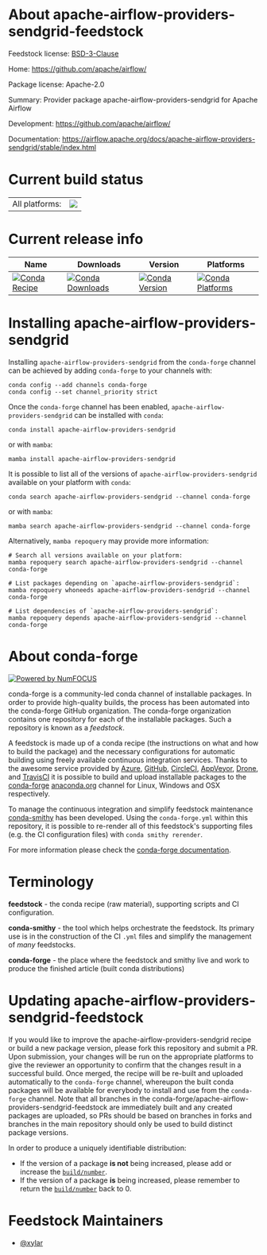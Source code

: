 About apache-airflow-providers-sendgrid-feedstock
=================================================

Feedstock license: [BSD-3-Clause](https://github.com/conda-forge/apache-airflow-providers-sendgrid-feedstock/blob/main/LICENSE.txt)

Home: https://github.com/apache/airflow/

Package license: Apache-2.0

Summary: Provider package apache-airflow-providers-sendgrid for Apache Airflow

Development: https://github.com/apache/airflow/

Documentation: https://airflow.apache.org/docs/apache-airflow-providers-sendgrid/stable/index.html

Current build status
====================


<table><tr><td>All platforms:</td>
    <td>
      <a href="https://dev.azure.com/conda-forge/feedstock-builds/_build/latest?definitionId=11952&branchName=main">
        <img src="https://dev.azure.com/conda-forge/feedstock-builds/_apis/build/status/apache-airflow-providers-sendgrid-feedstock?branchName=main">
      </a>
    </td>
  </tr>
</table>

Current release info
====================

| Name | Downloads | Version | Platforms |
| --- | --- | --- | --- |
| [![Conda Recipe](https://img.shields.io/badge/recipe-apache--airflow--providers--sendgrid-green.svg)](https://anaconda.org/conda-forge/apache-airflow-providers-sendgrid) | [![Conda Downloads](https://img.shields.io/conda/dn/conda-forge/apache-airflow-providers-sendgrid.svg)](https://anaconda.org/conda-forge/apache-airflow-providers-sendgrid) | [![Conda Version](https://img.shields.io/conda/vn/conda-forge/apache-airflow-providers-sendgrid.svg)](https://anaconda.org/conda-forge/apache-airflow-providers-sendgrid) | [![Conda Platforms](https://img.shields.io/conda/pn/conda-forge/apache-airflow-providers-sendgrid.svg)](https://anaconda.org/conda-forge/apache-airflow-providers-sendgrid) |

Installing apache-airflow-providers-sendgrid
============================================

Installing `apache-airflow-providers-sendgrid` from the `conda-forge` channel can be achieved by adding `conda-forge` to your channels with:

```
conda config --add channels conda-forge
conda config --set channel_priority strict
```

Once the `conda-forge` channel has been enabled, `apache-airflow-providers-sendgrid` can be installed with `conda`:

```
conda install apache-airflow-providers-sendgrid
```

or with `mamba`:

```
mamba install apache-airflow-providers-sendgrid
```

It is possible to list all of the versions of `apache-airflow-providers-sendgrid` available on your platform with `conda`:

```
conda search apache-airflow-providers-sendgrid --channel conda-forge
```

or with `mamba`:

```
mamba search apache-airflow-providers-sendgrid --channel conda-forge
```

Alternatively, `mamba repoquery` may provide more information:

```
# Search all versions available on your platform:
mamba repoquery search apache-airflow-providers-sendgrid --channel conda-forge

# List packages depending on `apache-airflow-providers-sendgrid`:
mamba repoquery whoneeds apache-airflow-providers-sendgrid --channel conda-forge

# List dependencies of `apache-airflow-providers-sendgrid`:
mamba repoquery depends apache-airflow-providers-sendgrid --channel conda-forge
```


About conda-forge
=================

[![Powered by
NumFOCUS](https://img.shields.io/badge/powered%20by-NumFOCUS-orange.svg?style=flat&colorA=E1523D&colorB=007D8A)](https://numfocus.org)

conda-forge is a community-led conda channel of installable packages.
In order to provide high-quality builds, the process has been automated into the
conda-forge GitHub organization. The conda-forge organization contains one repository
for each of the installable packages. Such a repository is known as a *feedstock*.

A feedstock is made up of a conda recipe (the instructions on what and how to build
the package) and the necessary configurations for automatic building using freely
available continuous integration services. Thanks to the awesome service provided by
[Azure](https://azure.microsoft.com/en-us/services/devops/), [GitHub](https://github.com/),
[CircleCI](https://circleci.com/), [AppVeyor](https://www.appveyor.com/),
[Drone](https://cloud.drone.io/welcome), and [TravisCI](https://travis-ci.com/)
it is possible to build and upload installable packages to the
[conda-forge](https://anaconda.org/conda-forge) [anaconda.org](https://anaconda.org/)
channel for Linux, Windows and OSX respectively.

To manage the continuous integration and simplify feedstock maintenance
[conda-smithy](https://github.com/conda-forge/conda-smithy) has been developed.
Using the ``conda-forge.yml`` within this repository, it is possible to re-render all of
this feedstock's supporting files (e.g. the CI configuration files) with ``conda smithy rerender``.

For more information please check the [conda-forge documentation](https://conda-forge.org/docs/).

Terminology
===========

**feedstock** - the conda recipe (raw material), supporting scripts and CI configuration.

**conda-smithy** - the tool which helps orchestrate the feedstock.
                   Its primary use is in the construction of the CI ``.yml`` files
                   and simplify the management of *many* feedstocks.

**conda-forge** - the place where the feedstock and smithy live and work to
                  produce the finished article (built conda distributions)


Updating apache-airflow-providers-sendgrid-feedstock
====================================================

If you would like to improve the apache-airflow-providers-sendgrid recipe or build a new
package version, please fork this repository and submit a PR. Upon submission,
your changes will be run on the appropriate platforms to give the reviewer an
opportunity to confirm that the changes result in a successful build. Once
merged, the recipe will be re-built and uploaded automatically to the
`conda-forge` channel, whereupon the built conda packages will be available for
everybody to install and use from the `conda-forge` channel.
Note that all branches in the conda-forge/apache-airflow-providers-sendgrid-feedstock are
immediately built and any created packages are uploaded, so PRs should be based
on branches in forks and branches in the main repository should only be used to
build distinct package versions.

In order to produce a uniquely identifiable distribution:
 * If the version of a package **is not** being increased, please add or increase
   the [``build/number``](https://docs.conda.io/projects/conda-build/en/latest/resources/define-metadata.html#build-number-and-string).
 * If the version of a package **is** being increased, please remember to return
   the [``build/number``](https://docs.conda.io/projects/conda-build/en/latest/resources/define-metadata.html#build-number-and-string)
   back to 0.

Feedstock Maintainers
=====================

* [@xylar](https://github.com/xylar/)

